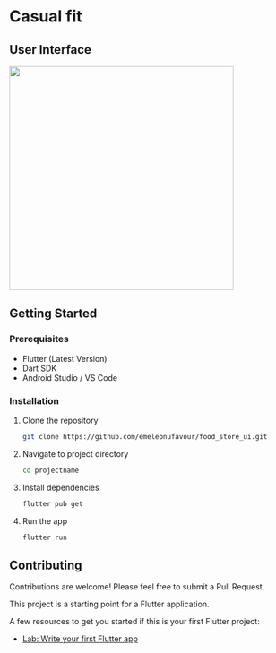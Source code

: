 # Casual fit

<!-- For displaying a static screenshot -->
<!-- Make sure the path matches your image location -->
<!-- If your screenshot is in assets/screenshot.png, use: -->

## User Interface

<p style="line-height: 0;">
  <img src="assets/output2.gif" width="400" style="vertical-align: top;" />
</p>

## Getting Started

### Prerequisites

- Flutter (Latest Version)
- Dart SDK
- Android Studio / VS Code

### Installation

1. Clone the repository

   ```bash
   git clone https://github.com/emeleonufavour/food_store_ui.git
   ```

2. Navigate to project directory

   ```bash
   cd projectname
   ```

3. Install dependencies

   ```bash
   flutter pub get
   ```

4. Run the app
   ```bash
   flutter run
   ```

## Contributing

Contributions are welcome! Please feel free to submit a Pull Request.

This project is a starting point for a Flutter application.

A few resources to get you started if this is your first Flutter project:

- [Lab: Write your first Flutter app](https://docs.flutter.dev/get-started/codelab)
